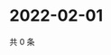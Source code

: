 # 2022-02-01

共 0 条

<!-- BEGIN WEIBO -->
<!-- 最后更新时间 Tue Feb 01 2022 01:09:01 GMT+0800 (China Standard Time) -->

<!-- END WEIBO -->
